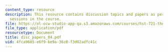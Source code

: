 ```yaml
---
content_type: resource
description: This resource contains discussion topics and papers as per the discussion
  sessions in the course.
file: https://ol-ocw-studio-app-qa.s3.amazonaws.com/courses/hst-721-the-peripheral-auditory-system-fall-2005/4fca9605e6f9be9a36c0f3d02adfc41c_disc_papers_04.pdf
file_type: application/pdf
resourcetype: Document
title: disc_papers_04.pdf
uid: 4fca9605-e6f9-be9a-36c0-f3d02adfc41c
---
```


